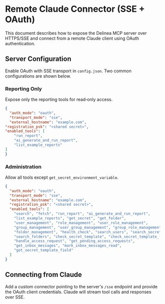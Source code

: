 # Remote Claude Connector (SSE + OAuth)

This document describes how to expose the Delinea MCP server over HTTPS/SSE and connect from a remote Claude client using OAuth authentication.

## Server Configuration

Enable OAuth with SSE transport in `config.json`. Two common configurations are shown below.

### Reporting Only

Expose only the reporting tools for read‑only access.

```json
{
  "auth_mode": "oauth",
  "transport_mode": "sse",
  "external_hostname": "example.com",
"registration_psk": "<shared secret>",
"enabled_tools": [
    "run_report",
    "ai_generate_and_run_report",
    "list_example_reports"
]
}
```

### Administration

Allow all tools except `get_secret_environment_variable`.

```json
{
  "auth_mode": "oauth",
  "transport_mode": "sse",
  "external_hostname": "example.com",
  "registration_psk": "<shared secret>",
  "enabled_tools": [
    "search", "fetch", "run_report", "ai_generate_and_run_report",
    "list_example_reports", "get_secret", "get_folder",
    "user_management", "role_management", "user_role_management",
    "group_management", "user_group_management", "group_role_management",
    "folder_management", "health_check", "search_users", "search_secrets",
    "search_folders", "check_secret_template", "check_secret_template_field",
    "handle_access_request", "get_pending_access_requests",
    "get_inbox_messages", "mark_inbox_messages_read",
    "get_secret_template_field"
  ]
}
```

## Connecting from Claude

Add a custom connector pointing to the server's `/sse` endpoint and provide the OAuth client credentials. Claude will stream tool calls and responses over SSE.

<!-- TODO: Screenshot of Claude remote connector configuration -->

